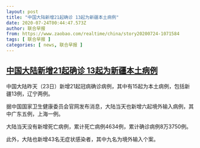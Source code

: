 ```yaml
---
layout: post
title: "中国大陆新增21起确诊 13起为新疆本土病例"
date: 2020-07-24T00:44:47.573Z
author: 联合早报
from: https://www.zaobao.com/realtime/china/story20200724-1071584
tags: [ 联合早报 ]
categories: [ news, 联合早报 ]
---
```

<!--1595579520000-->
[中国大陆新增21起确诊 13起为新疆本土病例](https://www.zaobao.com/realtime/china/story20200724-1071584)
------

<div>
<p>中国大陆昨天（23日）新增21起冠病确诊病例，其中有15起为本土病例，包括新疆13例，辽宁两例。</p><p>据中国国家卫生健康委员会官网发布消息，大陆当天也新增六起境外输入病例，其中广东五例，上海一例。</p><p>大陆当天没有新增死亡病例，累计死亡病例4634例，累计确诊病例8万3750例。</p><section id="imu"><div id="dfp-ad-imu1-wrapper" class="dfp-tag-wrapper"><div id="dfp-ad-imu1" class="dfp-tag-wrapper"></div></div></section><p>此外，大陆也新增43名无症状感染者，其中九名为境外输入个案。</p><div id="innity-in-post"></div><div id="dfp-ad-midarticlespecial-wrapper" class="dfp-tag-wrapper"><div id="dfp-ad-midarticlespecial" class="dfp-tag-wrapper"></div></div>
</div>
